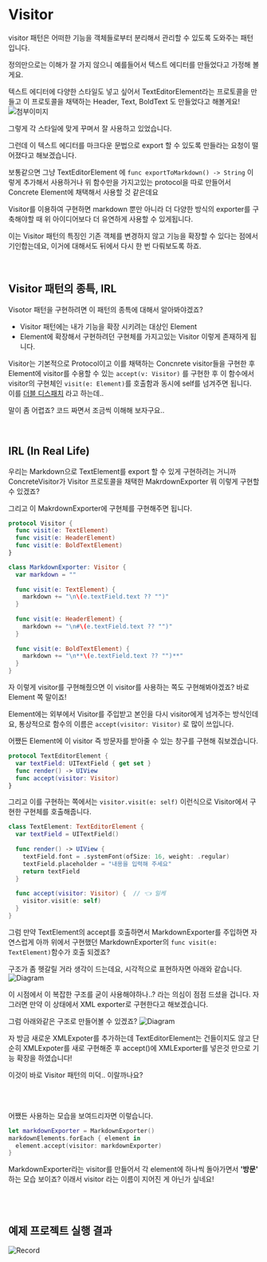 # Visitor

visitor 패턴은 어떠한 기능을 객체들로부터 분리해서 관리할 수 있도록 도와주는 패턴입니다.

정의만으로는 이해가 잘 가지 않으니 예를들어서 텍스트 에디터를 만들었다고 가정해 볼게요.

텍스트 에디터에 다양한 스타일도 넣고 싶어서 TextEditorElement라는 프로토콜을 만들고 이 프로토콜을 채택하는 Header, Text, BoldText 도 만들었다고 해볼게요!
![첨부이미지](./Resources/TextEditorElement.png)

그렇게 각 스타일에 맞게 꾸며서 잘 사용하고 있었습니다.

그런데 이 텍스트 에디터를 마크다운 문법으로 export 할 수 있도록 만들라는 요청이 떨어졌다고 해보겠습니다.

보통같으면 그냥 TextEditorElement 에
```func exportToMarkdown() -> String```
이렇게 추가해서 사용하거나 위 함수만을 가지고있는 protocol을 따로 만들어서 Concrete Element에 채택해서 사용할 것 같은데요

Visitor를 이용하여 구현하면 markdown 뿐만 아니라 더 다양한 방식의 exporter를 구축해야할 때 위 아이디어보다 더 유연하게 사용할 수 있게됩니다.

이는 Visitor 패턴의 특징인 기존 객체를 변경하지 않고 기능을 확장할 수 있다는 점에서 기인합는데요, 이거에 대해서도 뒤에서 다시 한 번 다뤄보도록 하죠.

<br>

## Visitor 패턴의 종특, IRL

Visotor 패턴을 구현하려면 이 패턴의 종특에 대해서 알아봐야겠죠?

- Visitor 패턴에는 내가 기능을 확장 시키려는 대상인 Element
- Element에 확장해서 구현하려던 구현체를 가지고있는 Visitor 이렇게 존재하게 됩니다.

Visitor는 기본적으로 Protocol이고 이를 채택하는 Concnrete visitor들을 구현한 후 Element에 visitor를 수용할 수 있는 ```accept(v: Visitor)``` 를 구현한 후 이 함수에서 visitor의 구현체인 ```visit(e: Element)```를 호출함과 동시에 self를 넘겨주면 됩니다.
이를
[더블 디스패치](https://en.wikipedia.org/wiki/Double_dispatch)
라고 하는데..

말이 좀 어렵죠? 코드 짜면서 조금씩 이해해 보자구요..

<br>

## IRL (In Real Life)

우리는 Markdown으로 TextElement를 export 할 수 있게 구현하려는 거니까 ConcreteVisitor가 Visitor 프로토콜을 채택한 MakrdownExporter 뭐 이렇게 구현할 수 있겠죠?

그리고 이 MakrdownExporter에 구현체를 구현해주면 됩니다.

```Swift
protocol Visitor {
  func visit(e: TextElement)
  func visit(e: HeaderElement)
  func visit(e: BoldTextElement)
}

class MarkdownExporter: Visitor {
  var markdown = ""
  
  func visit(e: TextElement) {
    markdown += "\n\(e.textField.text ?? "")"
  }
  
  func visit(e: HeaderElement) {
    markdown += "\n#\(e.textField.text ?? "")"
  }
  
  func visit(e: BoldTextElement) {
    markdown += "\n**\(e.textField.text ?? "")**"
  }
}
```

자 이렇게 visitor를 구현해줬으면 이 visitor를 사용하는 쪽도 구현해봐야겠죠?
바로 Element 쪽 말이죠!

Element에는 외부에서 Visitor를 주입받고 본인을 다시 visitor에게 넘겨주는 방식인데요, 통상적으로 함수의 이름은 ```accept(visitor: Visitor)``` 로 많이 쓰입니다.

어쨌든 Element에 이 visitor 즉 방문자를 받아줄 수 있는 창구를 구현해 줘보겠습니다.

```Swift
protocol TextEditorElement {
  var textField: UITextField { get set }
  func render() -> UIView
  func accept(visitor: Visitor)
}
```

그리고 이를 구현하는 쪽에서는 ```visitor.visit(e: self)``` 이런식으로 Visitor에서 구현한 구현체를 호출해줍니다.

```Swift
class TextElement: TextEditorElement {
  var textField = UITextField()
  
  func render() -> UIView {
    textField.font = .systemFont(ofSize: 16, weight: .regular)
    textField.placeholder = "내용을 입력해 주세요"
    return textField
  }
  
  func accept(visitor: Visitor) {  // 👈 일케
    visitor.visit(e: self) 
  }
}
```

그럼 만약 TextElement의 accept를 호출하면서 MarkdownExporter를 주입하면 자연스럽게 아까 위에서 구현했던 MarkdownExporter의 ```func visit(e: TextElement)```함수가 호출 되겠죠?

구조가 좀 헷갈릴 거라 생각이 드는데요, 시각적으로 표현하자면 아래와 같습니다.
![Diagram](./Resources/diagram.png)

이 시점에서 이 복잡한 구조를 굳이 사용해야하나..? 라는 의심이 점점 드셨을 겁니다.
자 그러면 만약 이 상태에서 XML exporter로 구현한다고 해보겠습니다.

그럼 아래와같은 구조로 만들어볼 수 있겠죠?
![Diagram](./Resources/diagram2.png)

자 방금 새로운 XMLExpoter를 추가하는데 TextEditorElement는 건들이지도 않고 단순히 XMLExpoter를 새로 구현해준 후 accept()에 XMLExporter를 넣은것 만으로 기능 확장을 하였습니다!

이것이 바로 Visitor 패턴의 미덕.. 이랄까나요?

<br>
<br>

어쨌든 사용하는 모습을 보여드리자면 이렇습니다.

```Swift
let markdownExporter = MarkdownExporter()
markdownElements.forEach { element in
  element.accept(visitor: markdownExporter)
}
```

MarkdownExporter라는 visitor를 만들어서 각 element에 하나씩 돌아가면서 **'방문'** 하는 모습 보이죠? 이래서 visitor 라는 이름이 지어진 게 아닌가 싶네요!

<br>
<br>

## 예제 프로젝트 실행 결과

![Record](./Resources/record.gif)
